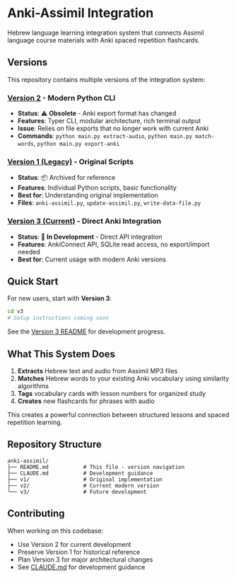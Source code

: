 # Anki-Assimil Integration

Hebrew language learning integration system that connects Assimil language course materials with Anki spaced repetition flashcards.

## Versions

This repository contains multiple versions of the integration system:

### [Version 2](./v2/) - Modern Python CLI  
- **Status**: ⚠️ **Obsolete** - Anki export format has changed
- **Features**: Typer CLI, modular architecture, rich terminal output
- **Issue**: Relies on file exports that no longer work with current Anki
- **Commands**: `python main.py extract-audio`, `python main.py match-words`, `python main.py export-anki`

### [Version 1 (Legacy)](./v1/) - Original Scripts
- **Status**: 📦 Archived for reference
- **Features**: Individual Python scripts, basic functionality
- **Best for**: Understanding original implementation
- **Files**: `anki-assimil.py`, `update-assimil.py`, `write-data-file.py`

### [Version 3 (Current)](./v3/) - Direct Anki Integration
- **Status**: 🚧 **In Development** - Direct API integration
- **Features**: AnkiConnect API, SQLite read access, no export/import needed
- **Best for**: Current usage with modern Anki versions

## Quick Start

For new users, start with **Version 3**:

```bash
cd v3
# Setup instructions coming soon
```

See the [Version 3 README](./v3/README.md) for development progress.

## What This System Does

1. **Extracts** Hebrew text and audio from Assimil MP3 files
2. **Matches** Hebrew words to your existing Anki vocabulary using similarity algorithms
3. **Tags** vocabulary cards with lesson numbers for organized study
4. **Creates** new flashcards for phrases with audio

This creates a powerful connection between structured lessons and spaced repetition learning.

## Repository Structure

```
anki-assimil/
├── README.md           # This file - version navigation
├── CLAUDE.md           # Development guidance
├── v1/                 # Original implementation
├── v2/                 # Current modern version
└── v3/                 # Future development
```

## Contributing

When working on this codebase:
- Use Version 2 for current development
- Preserve Version 1 for historical reference
- Plan Version 3 for major architectural changes
- See [CLAUDE.md](./CLAUDE.md) for development guidance